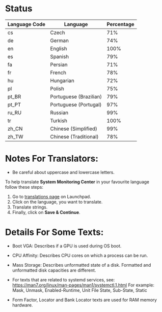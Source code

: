 # Status

| Language Code  | Language               | Percentage |
| -------------- | ---------------------- | ---------- |
| cs             | Czech                  | 71%        |
| de             | German                 | 74%        |
| en             | English                | 100%       |
| es             | Spanish                | 79%        |
| fa             | Persian                | 71%        |
| fr             | French                 | 78%        |
| hu             | Hungarian              | 72%        |
| pl             | Polish                 | 75%        |
| pt_BR          | Portuguese (Brazilian) | 79%        |
| pt_PT          | Portuguese (Portugal)  | 97%        |
| ru_RU          | Russian                | 99%        |
| tr             | Turkish                | 100%       |
| zh_CN          | Chinese (Simplified)   | 99%        |
| zh_TW          | Chinese (Traditional)  | 78%        |


# Notes For Translators:

- Be careful about uppercase and lowercase letters.

To help translate **System Monitoring Center** in your favourite language follow these steps:
1. Go to [translations page](https://translations.launchpad.net/mamolinux/trunk/+pots/system-monitoring-center) on Launchpad.
2. Click on the language, you want to translate.
3. Translate strings.
4. Finally, click on **Save & Continue**.


# Details For Some Texts:

- Boot VGA: Describes if a GPU is used during OS boot.

- CPU Affinity: Describes CPU cores on which a process can be run.

- Mass Storage: Describes unformatted state of a disk. Formatted and unformatted disk capacities are different.

- For texts that are related to systemd services, see: https://man7.org/linux/man-pages/man1/systemctl.1.html
  For example: Mask, Unmask, Enabled-Runtime, Unit File State, Sub-State, Static

- Form Factor, Locator and Bank Locator texts are used for RAM memory hardware.

